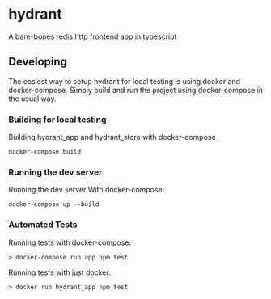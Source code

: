 # hydrant

A bare-bones redis http frontend app in typescript

## Developing

The easiest way to setup hydrant for local testing is using docker and
docker-compose. Simply build and run the project using docker-compose in 
the usual way.

### Building for local testing

Building hydrant_app and hydrant_store with docker-compose
```
docker-compose build
```

### Running the dev server

Running the dev server With docker-compose:
```
docker-compose up --build
```

### Automated Tests

Running tests with docker-compose:
```
> docker-compose run app npm test
```

Running tests with just docker:
```
> docker run hydrant_app npm test
```
